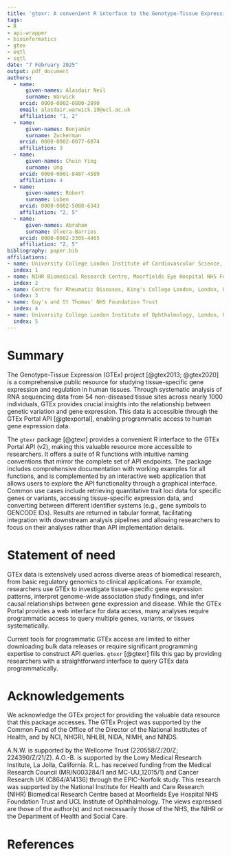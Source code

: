 ```yaml
---
title: 'gtexr: A convenient R interface to the Genotype-Tissue Expression (GTEx) Portal API'
tags:
- R
- api-wrapper
- bioinformatics
- gtex
- eqtl
- sqtl
date: "7 February 2025"
output: pdf_document
authors:
  - name:
      given-names: Alasdair Neil
      surname: Warwick
    orcid: 0000-0002-0800-2890
    email: alasdair.warwick.19@ucl.ac.uk
    affiliation: "1, 2"
  - name:
      given-names: Benjamin
      surname: Zuckerman
    orcid: 0000-0002-0077-6074
    affiliation: 3
  - name:
      given-names: Chuin Ying
      surname: Ung
    orcid: 0000-0001-8487-4589
    affiliation: 4
  - name:
      given-names: Robert
      surname: Luben
    orcid: 0000-0002-5088-6343
    affiliation: "2, 5"
  - name:
      given-names: Abraham
      surname: Olvera-Barrios
    orcid: 0000-0002-3305-4465
    affiliation: "2, 5"
bibliography: paper.bib
affiliations:
- name: University College London Institute of Cardiovascular Science, London, UK
  index: 1
- name: NIHR Biomedical Research Centre, Moorfields Eye Hospital NHS Foundation Trust
  index: 2
- name: Centre for Rheumatic Diseases, King's College London, London, UK
  index: 3
- name: Guy's and St Thomas' NHS Foundation Trust
  index: 4
- name: University College London Institute of Ophthalmology, London, UK
  index: 5
---
```


# Summary

The Genotype-Tissue Expression (GTEx) project [@gtex2013; @gtex2020] is a comprehensive public resource for studying tissue-specific gene expression and regulation in human tissues. Through systematic analysis of RNA sequencing data from 54 non-diseased tissue sites across nearly 1000 individuals, GTEx provides crucial insights into the relationship between genetic variation and gene expression. This data is accessible through the GTEx Portal API [@gtexportal], enabling programmatic access to human gene expression data.

The `gtexr` package [@gtexr] provides a convenient R interface to the GTEx Portal API (v2), making this valuable resource more accessible to researchers. It offers a suite of R functions with intuitive naming conventions that mirror the complete set of API endpoints. The package includes comprehensive documentation with working examples for all functions, and is complemented by an interactive web application that allows users to explore the API functionality through a graphical interface. Common use cases include retrieving quantitative trait loci data for specific genes or variants, accessing tissue-specific expression data, and converting between different identifier systems (e.g., gene symbols to GENCODE IDs). Results are returned in tabular format, facilitating integration with downstream analysis pipelines and allowing researchers to focus on their analyses rather than API implementation details.

# Statement of need

GTEx data is extensively used across diverse areas of biomedical research, from basic regulatory genomics to clinical applications. For example, researchers use GTEx to investigate tissue-specific gene expression patterns, interpret genome-wide association study findings, and infer causal relationships between gene expression and disease. While the GTEx Portal provides a web interface for data access, many analyses require programmatic access to query multiple genes, variants, or tissues systematically.

Current tools for programmatic GTEx access are limited to either downloading bulk data releases or require significant programming expertise to construct API queries. `gtexr` [@gtexr] fills this gap by providing researchers with a straightforward interface to query GTEx data programmatically. 

# Acknowledgements

We acknowledge the GTEx project for providing the valuable data resource that this package accesses. The GTEx Project was supported by the Common Fund of the Office of the Director of the National Institutes of Health, and by NCI, NHGRI, NHLBI, NIDA, NIMH, and NINDS.

A.N.W. is supported by the Wellcome Trust (220558/Z/20/Z; 224390/Z/21/Z). A.O.-B. is supported by the Lowy Medical Research Institute, La Jolla, California. R.L. has received funding from the Medical Research Council (MR/N003284/1 and MC-UU_12015/1) and Cancer Research UK (C864/A14136) through the EPIC-Norfolk study. This research was supported by the National Institute for Health and Care Research (NIHR) Biomedical Research Centre based at Moorfields Eye Hospital NHS Foundation Trust and UCL Institute of Ophthalmology. The views expressed are those of the author(s) and not necessarily those of the NHS, the NIHR or the Department of Health and Social Care.

# References
